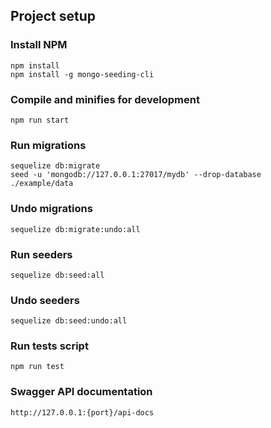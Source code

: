 ## Project setup

### Install NPM
```
npm install
npm install -g mongo-seeding-cli
```

### Compile and minifies for development
```
npm run start
```

### Run migrations
```
sequelize db:migrate
seed -u 'mongodb://127.0.0.1:27017/mydb' --drop-database ./example/data
```

### Undo migrations
```
sequelize db:migrate:undo:all
```

### Run seeders
```
sequelize db:seed:all
```

### Undo seeders
```
sequelize db:seed:undo:all
```

### Run tests script
```
npm run test
```

### Swagger API documentation
```
http://127.0.0.1:{port}/api-docs
```
